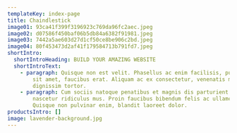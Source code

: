 ```yaml
---
templateKey: index-page
title: Chaindlestick
image01: 93ca41f399f3196923c769da96fc2aec.jpeg
image02: d07586f450baf06b5db84a6382f91981.jpeg
image03: 7442a5ae603d27d1cf50ce8be906c2bd.jpeg
image04: 80f453473d2af41f179584713b791fd7.jpeg
shortIntro:
  shortIntroHeading: BUILD YOUR AMAZING WEBSITE
  shortIntroText:
    - paragraph: Quisque non est velit. Phasellus ac enim facilisis, pulvinar turpis
        sit amet, faucibus erat. Aliquam ac ex consectetur, venenatis mi et,
        dignissim tortor.
    - paragraph: Cum sociis natoque penatibus et magnis dis parturient montes,
        nascetur ridiculus mus. Proin faucibus bibendum felis ac ullamcorper.
        Quisque non pulvinar enim, blandit laoreet dolor.
productsIntro: []
image: lavender-background.jpg
---
```

